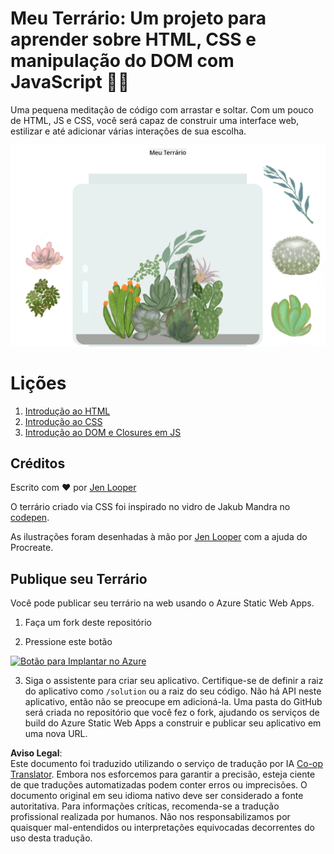 <!--
CO_OP_TRANSLATOR_METADATA:
{
  "original_hash": "7965cd2bc5dc92ad888dc4c6ab2ab70a",
  "translation_date": "2025-08-25T21:05:04+00:00",
  "source_file": "3-terrarium/README.md",
  "language_code": "br"
}
-->
# Meu Terrário: Um projeto para aprender sobre HTML, CSS e manipulação do DOM com JavaScript 🌵🌱

Uma pequena meditação de código com arrastar e soltar. Com um pouco de HTML, JS e CSS, você será capaz de construir uma interface web, estilizar e até adicionar várias interações de sua escolha.

![meu terrário](../../../translated_images/screenshot_gray.0c796099a1f9f25e40aa55ead81f268434c00af30d7092490759945eda63067d.br.png)

# Lições

1. [Introdução ao HTML](./1-intro-to-html/README.md)
2. [Introdução ao CSS](./2-intro-to-css/README.md)
3. [Introdução ao DOM e Closures em JS](./3-intro-to-DOM-and-closures/README.md)

## Créditos

Escrito com ♥️ por [Jen Looper](https://www.twitter.com/jenlooper)

O terrário criado via CSS foi inspirado no vidro de Jakub Mandra no [codepen](https://codepen.io/Rotarepmi/pen/rjpNZY).

As ilustrações foram desenhadas à mão por [Jen Looper](http://jenlooper.com) com a ajuda do Procreate.

## Publique seu Terrário

Você pode publicar seu terrário na web usando o Azure Static Web Apps.

1. Faça um fork deste repositório

2. Pressione este botão

[![Botão para Implantar no Azure](https://aka.ms/deploytoazurebutton)](https://portal.azure.com/?feature.customportal=false&WT.mc_id=academic-77807-sagibbon#create/Microsoft.StaticApp)

3. Siga o assistente para criar seu aplicativo. Certifique-se de definir a raiz do aplicativo como `/solution` ou a raiz do seu código. Não há API neste aplicativo, então não se preocupe em adicioná-la. Uma pasta do GitHub será criada no repositório que você fez o fork, ajudando os serviços de build do Azure Static Web Apps a construir e publicar seu aplicativo em uma nova URL.

**Aviso Legal**:  
Este documento foi traduzido utilizando o serviço de tradução por IA [Co-op Translator](https://github.com/Azure/co-op-translator). Embora nos esforcemos para garantir a precisão, esteja ciente de que traduções automatizadas podem conter erros ou imprecisões. O documento original em seu idioma nativo deve ser considerado a fonte autoritativa. Para informações críticas, recomenda-se a tradução profissional realizada por humanos. Não nos responsabilizamos por quaisquer mal-entendidos ou interpretações equivocadas decorrentes do uso desta tradução.